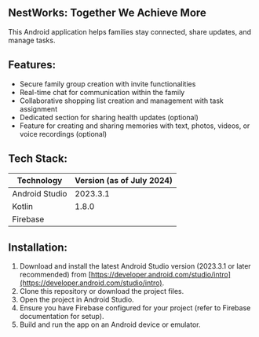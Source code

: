 
## NestWorks: Together We Achieve More

This Android application helps families stay connected, share updates, and manage tasks.
##  Features:

* Secure family group creation with invite functionalities
* Real-time chat for communication within the family
* Collaborative shopping list creation and management with task assignment
* Dedicated section for sharing health updates (optional)
* Feature for creating and sharing memories with text, photos, videos, or voice recordings (optional)

## Tech Stack:

| Technology | Version (as of July 2024) |
|---|---|
| Android Studio | 2023.3.1 |
| Kotlin | 1.8.0 |
| Firebase |

## Installation:

1. Download and install the latest Android Studio version (2023.3.1 or later recommended) from [https://developer.android.com/studio/intro](https://developer.android.com/studio/intro).
2. Clone this repository or download the project files.
3. Open the project in Android Studio.
4. Ensure you have Firebase configured for your project (refer to Firebase documentation for setup).
5. Build and run the app on an Android device or emulator.
